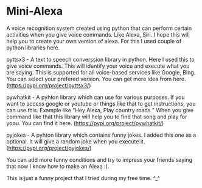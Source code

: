 # Mini-Alexa
A voice recognition system created using python that can perform certain activities when you give voice commands. Like Alexa, Siri.
I hope this will help you to create your own version of alexa. For this I used couple of python libraries here.

pyttsx3  - A text to speech converssion library in python. Here I used this to give voice commands. This will identify your voice and execute what you are saying. This is
supported for all voice-based services like Google, Bing. You can select your prefered version. You can get more idea from here.
(https://pypi.org/project/pyttsx3/)

pywhatkit -
A pyhton library which can use for various purposes. If you want to access google or youtube or things like that to get instructions, you can use this.
Example like "Hey Alexa, Play country roads " When you give command like that this library will help you to find that song and play for yoou. You can find it here.
(https://pypi.org/project/pywhatkit/)

pyjokes - A pyhton library which contains funny jokes. I added this one as a optional. It will give a random joke when you execute it. (https://pypi.org/project/pyjokes/)

You can add more funny conditions and try to impress your friends saying that now I know how to make an Alexa :).

This is just a funny project that I tried during my free time. ^_^
